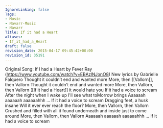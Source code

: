 ```yaml
---
IgnoreLinking: false
Tags:
- Music
- Navarr-Music
- Navarr
Title: If it had a Heart
aliases:
- If_it_had_a_Heart
draft: false
revision_date: 2015-04-17 09:45:42+00:00
revision_id: 35191
---
```


Original Song: If I had a Heart by Fever Ray (https://www.youtube.com/watch?v=EBAzlNJonO8)
New lyrics by Gabrielle Falquero
Thought it couldn’t end and wanted more
More, then [[Vallorn]], then Vallorn
Thought it couldn’t end and wanted more
More, then Vallorn, then Vallorn
[[If it had a Heart]] it would hate you
If it had a voice to scream
After the night when I wake up
I'll see what toMorrow brings
Aaaaaah aaaaaah
aaaaaahhh ... If it had a voice to scream
Dragging feet, a husk insane
Will it ever ever reach the floor?
More, then Vallorn, then Vallorn
Crushed and filled with all it found
underneath and inside just to come around
More, then Vallorn, then Vallorn
Aaaaaah aaaaaah
aaaaaahhh ... If it had a voice to scream